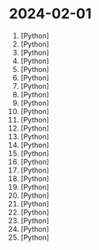 # 2024-02-01

1. [](https://github.comundefined "fabric is an open-source framework for augmenting humans using AI.") [Python]
2. [](https://github.comundefined "A Pythonic framework to simplify AI service building") [Python]
3. [](https://github.comundefined "16-bit CPU for Excel, and related files") [Python]
4. [](https://github.comundefined "Inference code for CodeLlama models") [Python]
5. [](https://github.comundefined "Dense Retrieval and Retrieval-augmented LLMs") [Python]
6. [](https://github.comundefined "Mixture-of-Experts for Large Vision-Language Models") [Python]
7. [](https://github.comundefined "Open source platform for the machine learning lifecycle") [Python]
8. [](https://github.comundefined "[PREVIEW] Sample code for a simple web chat experience targeting chatGPT through AOAI.") [Python]
9. [](https://github.comundefined "tiny vision language model") [Python]
10. [](https://github.comundefined "SUPIR aims at developing Practical Algorithms for Photo-Realistic Image Restoration In the Wild") [Python]
11. [](https://github.comundefined "WhisperFusion builds upon the capabilities of WhisperLive and WhisperSpeech to provide a seamless conversations with an AI.") [Python]
12. [](https://github.comundefined "1 min voice data can also be used to train a good TTS model! (few shot voice cloning)") [Python]
13. [](https://github.comundefined "Stable Diffusion web UI") [Python]
14. [](https://github.comundefined "The open source platform for AI-native application development.") [Python]
15. [](https://github.comundefined "Ray is a unified framework for scaling AI and Python applications. Ray consists of a core distributed runtime and a set of AI Libraries for accelerating ML workloads.") [Python]
16. [](https://github.comundefined "") [Python]
17. [](https://github.comundefined "DSPy: The framework for programming—not prompting—foundation models") [Python]
18. [](https://github.comundefined "CVE-2024-23897") [Python]
19. [](https://github.comundefined "A Gradio web UI for Large Language Models. Supports transformers, GPTQ, AWQ, EXL2, llama.cpp (GGUF), Llama models.") [Python]
20. [](https://github.comundefined "🚂 12306 购票助手，支持集群，多账号，多任务购票以及 Web 页面管理") [Python]
21. [](https://github.comundefined "NEW - YOLOv8 🚀 in PyTorch > ONNX > OpenVINO > CoreML > TFLite") [Python]
22. [](https://github.comundefined "Inference code for LLaMA models") [Python]
23. [](https://github.comundefined "An advanced cross-platform tool that automates the process of detecting and exploiting SQL injection security flaws") [Python]
24. [](https://github.comundefined "OpenMMLab Detection Toolbox and Benchmark") [Python]
25. [](https://github.comundefined "🤗 Transformers: State-of-the-art Machine Learning for Pytorch, TensorFlow, and JAX.") [Python]
